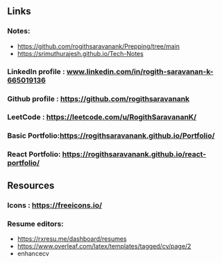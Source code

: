 ## Links

### Notes: 
- https://github.com/rogithsaravanank/Prepping/tree/main
- https://srimuthurajesh.github.io/Tech-Notes

### LinkedIn profile : www.linkedin.com/in/rogith-saravanan-k-665019136

### Github profile : https://github.com/rogithsaravanank

### LeetCode : https://leetcode.com/u/RogithSaravananK/

### Basic Portfolio:https://rogithsaravanank.github.io/Portfolio/

### React Portfolio: https://rogithsaravanank.github.io/react-portfolio/

## Resources

### Icons : https://freeicons.io/

### Resume editors:
- https://rxresu.me/dashboard/resumes
- https://www.overleaf.com/latex/templates/tagged/cv/page/2
- enhancecv

### 